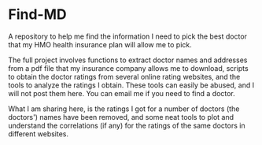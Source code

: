 Find-MD
=======

A repository to help me find the information I need to pick the best doctor 
that my HMO health insurance plan will allow me to pick. 

The full project involves functions to extract doctor names and addresses 
from a pdf file that my insurance company allows me to download, scripts to 
obtain the doctor ratings from several online rating websites, and the tools 
to analyze the ratings I obtain. These tools can easily be abused, and I will
not post them here. You can email me if you need to find a doctor. 

What I am sharing here, is the ratings I got for a number of doctors (the 
doctors') names have been removed, and some neat tools to plot and understand 
the correlations (if any) for the ratings of the same doctors in different 
websites. 
